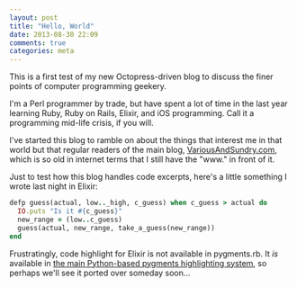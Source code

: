 ```yaml
---
layout: post
title: "Hello, World"
date: 2013-08-30 22:09
comments: true
categories: meta 
---
```

This is a first test of my new Octopress-driven blog to discuss the finer points of computer programming geekery.

I'm a Perl programmer by trade, but have spent a lot of time in the last year learning Ruby, Ruby on Rails, Elixir, and iOS programming.  Call it a programming mid-life crisis, if you will.

I've started this blog to ramble on about the things that interest me in that world but that regular readers of the main blog, [VariousAndSundry.com](http://www.variousandsundry.com), which is so old in internet terms that I still have the "www." in front of it.

Just to test how this blog handles code excerpts, here's a little something I wrote last night in Elixir:

``` ruby Part of a Classic Guessing Game
defp guess(actual, low.._high, c_guess) when c_guess > actual do
  IO.puts "Is it #{c_guess}"
  new_range = (low..c_guess)
  guess(actual, new_range, take_a_guess(new_range))
end
```

Frustratingly, code highlight for Elixir is not available in pygments.rb.  It *is* available in [the main Python-based pygments highlighting system](https://bitbucket.org/birkenfeld/pygments-main/pull-request/57/add-elixir-and-elixir-console-lexers/diff), so perhaps we'll see it ported over someday soon...
